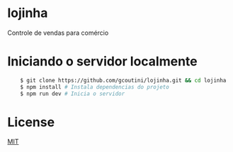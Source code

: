 # lojinha

Controle de vendas para comércio

# Iniciando o servidor localmente

```bash
    $ git clone https://github.com/gcoutini/lojinha.git && cd lojinha
    $ npm install # Instala dependencias do projeto
    $ npm run dev # Inicia o servidor
```

# License

[MIT](./LICENSE)